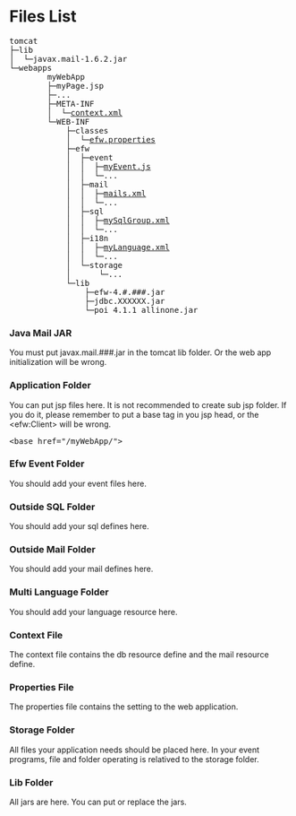 <H1>Files List</H1>

<pre>
tomcat
├─lib
│  └─javax.mail-1.6.2.jar									//Java Mail jar.
└─webapps
        myWebApp											//The application folder. 
        ├─myPage.jsp
        ├─...
        ├─META-INF
        │  └─<a href="../release%20with%20sample/web%20application/META-INF/context.xml">context.xml</a>
        └─WEB-INF
            ├─classes
            │  └─<a href="properties_web.md">efw.properties</a>
            ├─efw
            │  ├─event										//Efw event folder
            │  │  ├─<a href="api_event.md">myEvent.js</a>
            │  │  └─...
            │  ├─mail										//Outside mail folder
            │  │  ├─<a href="api_mail.md">mails.xml</a>
            │  │  └─...
            │  ├─sql										//Outside sql folder
            │  │  ├─<a href="api_sql.md">mySqlGroup.xml</a>
            │  │  └─...
            │  ├─i18n										//Multi language folder
            │  │  ├─<a href="api_i18n.md">myLanguage.xml</a>
            │  │  └─...
            │  └─storage									//Storage folder
            │      └─...
            └─lib											//Lib folder
                ├─efw-4.#.###.jar
                ├─jdbc.XXXXXX.jar
                └─poi_4.1.1_allinone.jar
</pre>
<h3>Java Mail JAR</h3>
You must put javax.mail.###.jar in the tomcat lib folder. Or the web app initialization will be wrong.

<h3>Application Folder</h3>
You can put jsp files here. It is not recommended to create sub jsp folder. If you do it, please remember to put a base tag in you jsp head, or the &lt;efw:Client> will be wrong.
<pre>
&lt;base href="/myWebApp/">
</pre>

<h3>Efw Event Folder</h3>
You should add your event files here.

<h3>Outside SQL Folder</h3>
You should add your sql defines here.

<h3>Outside Mail Folder</h3>
You should add your mail defines here.

<h3>Multi Language Folder</h3>
You should add your language resource here.

<h3>Context File</h3>
The context file contains the db resource define and the mail resource define.

<h3>Properties File</h3>
The properties file contains the setting to the web application.

<h3>Storage Folder</h3>
All files your application needs should be placed here. In your event programs, file and folder operating is relatived to the storage folder.

<h3>Lib Folder</h3>
All jars are here. You can put or replace the jars.